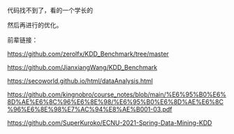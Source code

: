 
代码找不到了，看的一个学长的

然后再进行的优化。

前辈链接：

https://github.com/zerolfx/KDD_Benchmark/tree/master

https://github.com/JianxiangWang/KDD_Benchmark

https://secoworld.github.io/html/dataAnalysis.html

https://github.com/kingnobro/course_notes/blob/main/%E6%95%B0%E6%8D%AE%E6%8C%96%E6%8E%98/%E6%95%B0%E6%8D%AE%E6%8C%96%E6%8E%98%E7%AC%94%E8%AE%B001-03.pdf

https://github.com/SuperKuroko/ECNU-2021-Spring-Data-Mining-KDD
